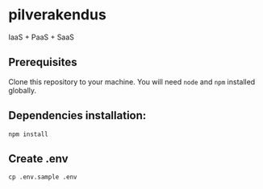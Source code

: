 # pilverakendus
IaaS + PaaS + SaaS

## Prerequisites
Clone this repository to your machine. You will need `node` and `npm` installed globally.

## Dependencies installation:
```
npm install
```

## Create .env
```
cp .env.sample .env
```